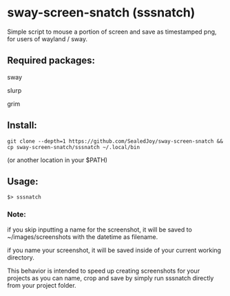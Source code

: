 # sway-screen-snatch (sssnatch)
Simple script to mouse a portion of screen and save as timestamped png, for users of wayland / sway.

## Required packages:
sway

slurp

grim

## Install:
`git clone --depth=1 https://github.com/SealedJoy/sway-screen-snatch && cp sway-screen-snatch/sssnatch ~/.local/bin`

(or another location in your $PATH)

## Usage:
`$> sssnatch`

### Note:
if you skip inputting a name for the screenshot, it will be saved to ~/images/screenshots with the datetime as filename.

if you name your screenshot, it will be saved inside of your current working directory.

This behavior is intended to speed up creating screenshots for your projects as you can name, crop and save by simply run sssnatch directly from your project folder.

